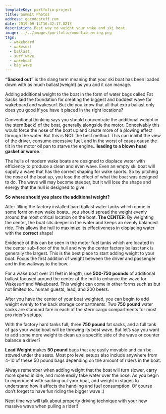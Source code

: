```yaml
---
templateKey: portfolio-project
title: Summit Photos
address: gocodestuff.com
date: 2019-09-14T16:42:17.821Z
description: Best way to weight your wake and ski boat.
image: ../../images/portfolio/mountaineering.png
tags:
  - wakeboard
  - wakesurf
  - ballast
  - surf wave
  - wakeboat
  - big wave
---
```

**“Sacked out”** is the slang term meaning that your ski boat has been loaded down with as much ballast(weight) as you and it can manage. 

Adding additional weight to the boat in the form of water bags called Fat Sacks laid the foundation for creating the biggest and baddest wave for wakeboard and wakesurf. But did you know that all that extra ballast only does you good if you have it placed in the right locations?

Conventional thinking says you should concentrate the additional weight in the stern(back) of the boat, generally alongside the motor. Conceivably this would force the nose of the boat up and create more of a plowing effect through the water. But this is NOT the best method. This can inhibit the view of the driver, consume excessive fuel, and in the worst of cases cause the tilt in the motor oil pan to starve the engine.. **leading to a blown head gasket or worse.**

The hulls of modern wake boats are designed to displace water with efficiency to produce a clean and even wave. Even an empty ski boat will supply a wave that has the correct shaping for wake sports. So by pitching the nose of the boat up, you lose the effect of what the boat was designed to do. The wave will may become steeper, but it will lose the shape and energy that the hull is designed to give.

**So where should you place the additional weight?**

After filling the factory installed hard ballast water tanks which come in some form on new wake boats.. you should spread the weight evenly around the most critical location on the boat. **The CENTER**. By weighting the center, the boat sits deeper in the water and keeps an evenly balanced ride. This allows the hull to maximize its effectiveness in displacing water with the **correct** shape! 

Evidence of this can be seen in the motor fuel tanks which are located in the center sub-floor of the hull and why the center factory ballast tank is generally the largest. This is the best place to start adding weight to your boat. Focus the first addition of weight between the driver and passenger and in the walkway to the bow.

For a wake boat over 21 feet in length, use **500-750 pounds** of additional ballast focused around the center of the hull to enhance the wave for Wakesurf and Wakeboard. This weight can come in other forms such as but not limited to.. human guests, lead, and 200 beers.

After you have the center of your boat weighted, you can begin to add weight evenly to the back storage compartments. Two **750 pound** water sacks are standard fare in each of the stern cargo compartments for most pro rider’s setups.

With the factory hard tanks full, three **750 pound** fat sacks, and a full tank of gas your wake boat will be throwing its best wave. But let’s say you want to add some more weight to clean up a specific side of the wave or counter balance a driver?

**Lead Weight** makes **50 pound** bags that are easily movable and can be stowed under the seats. Most pro level setups also include anywhere from 4-10 of these 50 pound bags depending on the amount of riders in the boat. 

Always remember when adding weight that the boat will turn slower, carry more speed in idle, and more easily take water over the nose. As you begin to experiment with sacking out your boat, add weight in stages to understand how it affects the handling and fuel consumption. Of course don’t forget to have fun riding the bigger wave :) 

Next time we will talk about property driving technique with your new massive wave when pulling a rider!!
